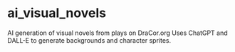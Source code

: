 # ai_visual_novels
AI generation of visual novels from plays on DraCor.org
Uses ChatGPT and DALL-E to generate backgrounds and character sprites.
